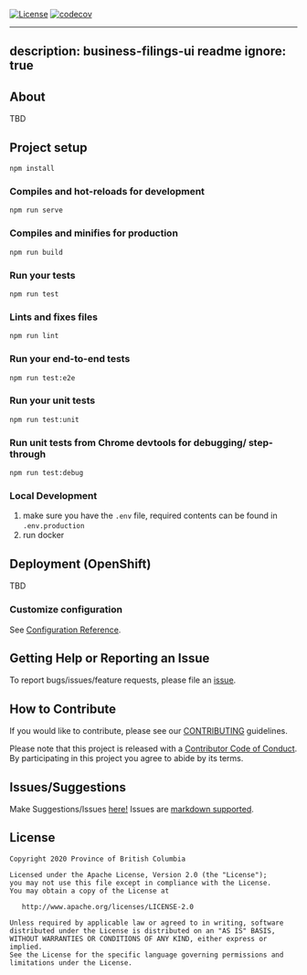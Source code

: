 [![License](https://img.shields.io/badge/License-Apache%202.0-blue.svg)](../LICENSE)
[![codecov](https://codecov.io/gh/bcgov/business-filings-ui/branch/master/graph/badge.svg)](https://codecov.io/gh/bcgov/business-filings-ui)

---
description: business-filings-ui readme
ignore: true
---

## About
TBD

## Project setup
```
npm install
```

### Compiles and hot-reloads for development
```
npm run serve
```

### Compiles and minifies for production
```
npm run build
```

### Run your tests
```
npm run test
```

### Lints and fixes files
```
npm run lint
```

### Run your end-to-end tests
```
npm run test:e2e
```

### Run your unit tests
```
npm run test:unit
```

### Run unit tests from Chrome devtools for debugging/ step-through
```
npm run test:debug
```

### Local Development
1. make sure you have the `.env` file, required contents can be found in `.env.production`
2. run docker

## Deployment (OpenShift)

TBD

### Customize configuration
See [Configuration Reference](https://cli.vuejs.org/config/).

## Getting Help or Reporting an Issue
To report bugs/issues/feature requests, please file an [issue](https://github.com/bcgov/bcrs-entities-create-ui/issues/).

## How to Contribute
If you would like to contribute, please see our [CONTRIBUTING](CONTRIBUTING.md) guidelines.

Please note that this project is released with a [Contributor Code of Conduct](CODE_OF_CONDUCT.md).
By participating in this project you agree to abide by its terms.

## Issues/Suggestions
Make Suggestions/Issues [here!](https://github.com/bcgov/bcrs-entities-create-ui/issues/new)
Issues are [markdown supported](https://guides.github.com/features/mastering-markdown/).

## License
    Copyright 2020 Province of British Columbia

    Licensed under the Apache License, Version 2.0 (the "License");
    you may not use this file except in compliance with the License.
    You may obtain a copy of the License at

       http://www.apache.org/licenses/LICENSE-2.0

    Unless required by applicable law or agreed to in writing, software
    distributed under the License is distributed on an "AS IS" BASIS,
    WITHOUT WARRANTIES OR CONDITIONS OF ANY KIND, either express or implied.
    See the License for the specific language governing permissions and
    limitations under the License.
